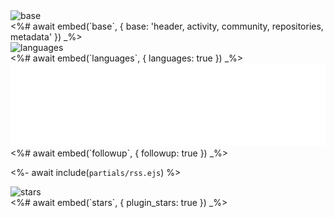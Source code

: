 <img style="min-width: 100%" alt="base" src=".cache/base.svg">
<%# await embed(`base`, { base: 'header, activity, community, repositories, metadata' }) _%>

<img style="min-width: 100%" alt="languages" src=".cache/languages.svg">
<%# await embed(`languages`, { languages: true }) _%>

<img alt="followup" src=".cache/followup.svg">
<%# await embed(`followup`, { followup: true }) _%>

<%- await include(`partials/rss.ejs`) %>

<img style="min-width: 100%" alt="stars" src=".cache/stars.svg">
<%# await embed(`stars`, { plugin_stars: true }) _%>

